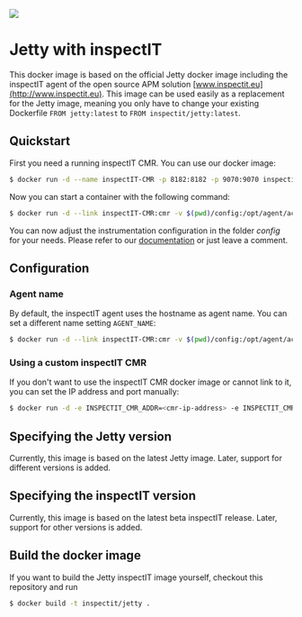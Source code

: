 [![](https://badge.imagelayers.io/inspectit/jetty:latest.svg)](https://imagelayers.io/?images=inspectit/jetty:latest 'Get your own badge on imagelayers.io')

# Jetty with inspectIT
This docker image is based on the official Jetty docker image including the inspectIT agent of the open source APM solution [www.inspectit.eu](http://www.inspectit.eu).
This image can be used easily as a replacement for the Jetty image, meaning you only have to change your existing Dockerfile ```FROM jetty:latest``` to ```FROM inspectit/jetty:latest```.

## Quickstart
First you need a running inspectIT CMR. You can use our docker image:

```bash
$ docker run -d --name inspectIT-CMR -p 8182:8182 -p 9070:9070 inspectit/cmr
```

Now you can start a container with the following command:

```bash
$ docker run -d --link inspectIT-CMR:cmr -v $(pwd)/config:/opt/agent/active-config inspectit/jetty
```

You can now adjust the instrumentation configuration in the folder *config* for your needs. Please refer to our [documentation](https://inspectit-performance.atlassian.net/wiki/display/DOC16/Agent+Configuration) or just leave a comment.

## Configuration
### Agent name
By default, the inspectIT agent uses the hostname as agent name. You can set a different name setting ```AGENT_NAME```:

```bash
$ docker run -d --link inspectIT-CMR:cmr -v $(pwd)/config:/opt/agent/active-config -e AGENT_NAME=<agent-name> inspectit/jetty
```

### Using a custom inspectIT CMR
If you don't want to use the inspectIT CMR docker image or cannot link to it, you can set the IP address and port manually:

```bash
$ docker run -d -e INSPECTIT_CMR_ADDR=<cmr-ip-address> -e INSPECTIT_CMR_PORT=<cmr-port> inspectit/jetty
```

## Specifying the Jetty version
Currently, this image is based on the latest Jetty image. Later, support for different versions is added.

## Specifying the inspectIT version
Currently, this image is based on the latest beta inspectIT release. Later, support for other versions is added.

## Build the docker image
If you want to build the Jetty inspectIT image yourself, checkout this repository and run 

```bash
$ docker build -t inspectit/jetty .
```
